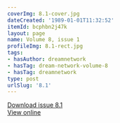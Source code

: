 ```yaml
---
coverImg: 8.1-cover.jpg
dateCreated: '1989-01-01T11:32:52'
itemId: bcphbn2j47k
layout: page
name: Volume 8, issue 1
profileImg: 8.1-rect.jpg
tags:
- hasAuthor: dreamnetwork
- hasTag: dream-network-volume-8
- hasTag: dreamnetwork
type: post
urlSlug: '8.1'
---
```

<a href="../files/pdfs/Volume_8/8.1-Dream-Network-Bulletin_Volume-8-Number-1.pdf" download="">Download issue 8.1</a><br><a href="../files/pdfs/Volume_8/8.1-Dream-Network-Bulletin_Volume-8-Number-1.pdf">View online</a>